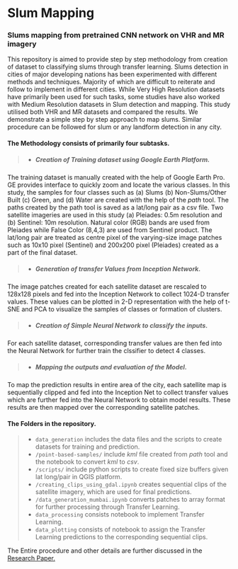 # Slum Mapping
### Slums mapping from pretrained CNN network on VHR and MR imagery 

This repository is aimed to provide step by step methodology from creation of dataset to classifying slums through transfer learning.
Slums detection in cities of major developing nations has been experimented with different methods and techniques. Majority of which are difficult to reiterate and follow to implement in different cities. While Very High Resolution datasets have primarily been used for such tasks, some studies have also worked with Medium Resolution datasets in Slum detection and mapping. This study utilised both VHR and MR datasets and compared the results. We demonstrate a simple step by step approach to map slums. Similar procedure can be followed for slum or any landform detection in any city.

#### The Methodology consists of primarily four subtasks. 
> - ##### Creation of Training dataset using Google Earth Platform.
The training dataset is manually created with the help of Google Earth Pro. GE provides interface to quickly zoom and locate the various classes. In this study, the samples for four classes such as (a) Slums (b) Non-Slums/Other Built (c) Green, and (d) Water are created with the help of the *path* tool. The paths created by the path tool is saved as a lat/long pair as a csv file. Two satellite imageries are used in this study (a) Pleiades: 0.5m resolution and (b) Sentinel: 10m resolution. Natural color (RGB) bands are used from Pleiades while False Color (8,4,3) are used from Sentinel product. The lat/long pair are treated as centre pixel of the varying-size image patches such as 10x10 pixel (Sentinel) and 200x200 pixel (Pleiades) created as a part of the final dataset. 

> - ##### Generation of transfer Values from Inception Network.
The image patches created for each satellite dataset are rescaled to 128x128 pixels and fed into the Inception Network to collect 1024-D transfer values. These values can be plotted in 2-D representation with the help of t-SNE and PCA to visualize the samples of classes or formation of clusters.

> - ##### Creation of Simple Neural Network to classify the inputs.
For each satellite dataset, corresponding transfer values are then fed into the Neural Network for further train the clssifier to detect 4 classes.

> - ##### Mapping the outputs and evaluation of the Model.
To map the prediction results in entire area of the city, each satellite map is sequentially clipped and fed into the Inception Net to collect transfer values which are further fed into the Neural Network to obtain model results. These results are then mapped over the corresponding satellite patches.

#### The Folders in the repository.
> - `data_generation` includes the data files and the scripts to create datasets for training and prediction.
> - `/point-based-samples/` include *kml* file created from *path* tool and the notebook to convert *kml* to *csv*.
> - `/scripts/` include python scripts to create fixed size buffers given lat long/pair in QGIS platform.
> - `/creating_clips_using_gdal.ipynb` creates sequential clips of the satellite imagery, which are used for final predictions.
> - `/data_generation_mumbai.ipynb` converts patches to array format for further processing through Transfer Learning.
> - `data_processing` consists notebook to implement Transfer Learning.
> - `data_plotting` consists of notebook to assign the Transfer Learning predictions to the corresponding sequential clips.


The Entire procedure and other details are further discussed in the [Research Paper.](https://www.sciencedirect.com/science/article/pii/S0197397518306982)


